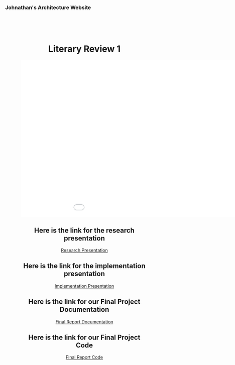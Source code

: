 ### Johnathan's Architecture Website

<html>
<head>
  <style>
    .box{
      text-align: center;
      padding: 50px;
    }
  </style>
</head>
<body>
  <div class="box">
    <h1>Literary Review 1</h1>
    <div class="box2">
      <embed src="HW1-LiteratureJB.pdf" width="1024" height="500">
    </div>
    <div>
      <h2>Here is the link for the research presentation</h2>
      <a href="https://docs.google.com/presentation/d/1a3qR-1s5oO1z7UdWWfGI8CqdJKpoPYJ5Y0f3XejtWfY/edit">Research Presentation </a>
      <h2>Here is the link for the implementation presentation</h2>
      <a href="https://docs.google.com/presentation/d/1jXLIedGZON015YVOcBwzmQWKGhjKZXhF9WFSupzCGGQ/edit">Implementation Presentation</a>
      <h2>Here is the link for our Final Project Documentation</h2>
      <a href="https://drive.google.com/drive/folders/1vNzWmhKQWIFzUsYWOIggq5pv5JwF8a1p?usp=sharing">Final Report Documentation</a>
      <h2>Here is the link for our Final Project Code</h2>
      <a href="https://github.com/ram-rom/Final-Project">Final Report Code</a>
      <div>
        </div>
</body>
</html>
